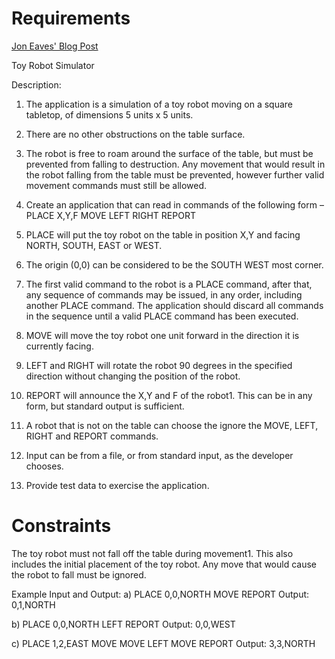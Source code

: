 # Requirements

[Jon Eaves' Blog Post](https://joneaves.wordpress.com/2014/07/21/toy-robot-coding-test/)


Toy Robot Simulator

Description:
1. The application is a simulation of a toy robot moving on a square tabletop, of dimensions 5 units x 5 units.
1. There are no other obstructions on the table surface.
1. The robot is free to roam around the surface of the table, but must be prevented from falling to destruction. Any movement that would result in the robot falling from the table must be prevented, however further valid movement commands must still
be allowed.

1. Create an application that can read in commands of the following form –
PLACE X,Y,F
MOVE
LEFT
RIGHT
REPORT

1. PLACE will put the toy robot on the table in position X,Y and facing NORTH, SOUTH, EAST or WEST.
1. The origin (0,0) can be considered to be the SOUTH WEST most corner.
1. The first valid command to the robot is a PLACE command, after that, any sequence of commands may be issued, in any order, including another PLACE command. The application should discard all commands in the sequence until a valid PLACE command has been executed.
1. MOVE will move the toy robot one unit forward in the direction it is currently facing.
1. LEFT and RIGHT will rotate the robot 90 degrees in the specified direction without changing the position of the robot.
1. REPORT will announce the X,Y and F of the robot1. This can be in any form, but standard output is sufficient.

1. A robot that is not on the table can choose the ignore the MOVE, LEFT, RIGHT and REPORT commands.
1. Input can be from a file, or from standard input, as the developer chooses.
1. Provide test data to exercise the application.

# Constraints
The toy robot must not fall off the table during movement1. This also includes the initial placement of the toy robot.
Any move that would cause the robot to fall must be ignored.

Example Input and Output:
a)
PLACE 0,0,NORTH
MOVE
REPORT
Output: 0,1,NORTH

b)
PLACE 0,0,NORTH
LEFT
REPORT
Output: 0,0,WEST

c)
PLACE 1,2,EAST
MOVE
MOVE
LEFT
MOVE
REPORT
Output: 3,3,NORTH
